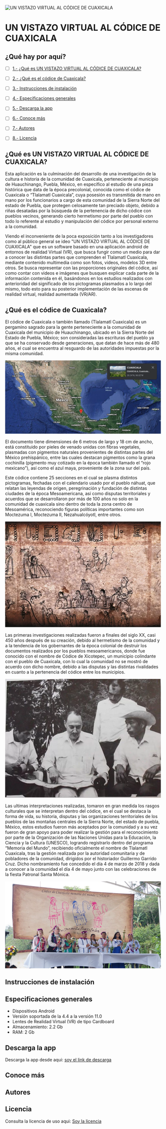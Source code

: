 ![UN VISTAZO VIRTUAL AL CÓDICE DE CUAXICALA](https://github.com/MarcosYGS/prueba_2_codice/blob/main/assets/2.png)
# UN VISTAZO VIRTUAL AL CÓDICE DE CUAXICALA

## ¿Qué hay por aquí?

* [ ] [1.- ¿Qué es UN VISTAZO VIRTUAL AL CÓDICE DE CUAXICALA?](#qué-es-un-vistazo-virtual-al-códice-de-cuaxicala)
* [ ] [2.- ¿Qué es el códice de Cuaxicala?](#qué-es-el-códice-de-cuaxicala)
* [ ] [3.- Instrucciones de instalación ](#instrucciones-de-instalación)
* [ ] [4.- Especificaciones generales](#especificaciones-generales)
* [ ] [5.- Descarga la app](#descarga-la-app)
* [ ] [6.- Conoce más](#conoce-más)
* [ ] [7.- Autores](#autores)
* [ ] [8.- Licencia ](#licencia)




## ¿Qué es UN VISTAZO VIRTUAL AL CÓDICE DE CUAXICALA?
Esta aplicación es la culminación del desarrollo de una investigación de la cultura e historia de la comunidad de Cuaxicala, perteneciente al municipio de Huauchinango, Puebla, México, en específico al estudio de una pieza histórica que data de la época precolonial, conocida como el códice de Cuaxicala o “Tlalamatl Cuaxicala”, cuya posesión es transmitida de mano en mano por los funcionarios a cargo de esta comunidad de la Sierra Norte del estado de Puebla, que protegen celosamente tan preciado objeto, debido a riñas desatadas por la búsqueda de la pertenencia de dicho códice con pueblos vecinos, generando cierto hermetismo por parte del pueblo con todo lo referente al estudio y manipulación del códice por personal externo a la comunidad.


Viendo el inconveniente de la poca exposición tanto a los investigadores como al público general se ideo "UN VISTAZO VIRTUAL AL CÓDICE DE CUAXICALA" que es un software basado en una aplicación android de entornos de realidad Virtual (VR), que busca fungir como un medio para dar a conocer las distintas partes que comprenden el Tlalamatl Cuaxicala, mediante contenido multimedia como son fotos, videos, modelos 3D entre otros. Se busca representar con las proporciones originales del códice, así como contar con videos e imágenes que busquen explicar cada parte de la información contenida en él, basándonos en los estudios realizados con anterioridad del significado de los pictogramas plasmados a lo largo del mismo, todo esto para su posterior implementación de las escenas de realidad virtual, realidad aumentada (VR/AR).


## ¿Qué es el códice de Cuaxicala?


El códice de Cuaxicala o también llamado (Tlalamatl Cuaxicala) es un pergamino sagrado para la gente perteneciente a la comunidad de Cuaxicala del municipio de Huauchinango, ubicado en la Sierra Norte del Estado de Puebla, México; son consideradas las escrituras del pueblo ya que se ha conservado desde generaciones, que datan de hace más de 480 años, el cual se encuentra al resguardo de las autoridades impuestas por la misma comunidad. 


![Cuaxicala en el mapa](https://github.com/MarcosYGS/prueba_2_codice/blob/main/assets/mapa_cuaxicala.png)


El documento tiene dimensiones de 6 metros de largo y 18 cm de ancho, está constituido por pieles de venado unidas con fibras vegetales, plasmadas con pigmentos naturales provenientes de distintas partes del México prehispánico, entre las cuales destacan pigmentos como la grana cochinilla (pigmento muy cotizado en la época también llamado el “rojo mexicano”), así como el azul maya, proveniente de la zona sur del país. 

Este códice contiene 25 secciones en el cual se plasma distintos pictogramas, fechadas con el calendario usado por el pueblo náhuat, que relatan las leyendas de origen, peregrinación y fundación de distintas ciudades de la época Mesoamericana, así como disputas territoriales y acuerdos que se desarrollaron por más de 100 años no solo en la comunidad de cuaxicala sino dentro de toda la zona centro de Mesoamérica, reconociendo figuras políticas importantes como son Moctezuma I, Moctezuma II, Nezahualcóyotl, entre otros.


![Muestra del codice](https://github.com/MarcosYGS/prueba_2_codice/blob/main/assets/codice.png)

Las primeras investigaciones realizadas fueron a finales del siglo XX, casi 450 años después de su creación, debido al hermetismo de la comunidad y a la tendencia de los gobernantes de la época colonial de destruir los documentos realizados por los pueblos mesoamericanos, donde fue conocido con el nombre de Códice de Xicotepec, un municipio colindante con el pueblo de Cuaxicala, con lo cual la comunidad no se mostró de acuerdo con dicho nombre, debido a las disputas y las distintas rivalidades en cuanto a la pertenencia del códice entre los municipios. 


![Primeros investigadores](https://github.com/MarcosYGS/prueba_2_codice/blob/main/assets/investigadores.png)

Las ultimas interpretaciones realizadas, tomaron en gran medida los rasgos culturales que se interpretan dentro del códice, en el cual se destaca la forma de vida, su historia, disputas y las organizaciones territoriales de los pueblos de las montañas centrales de la Sierra Norte, del estado de puebla, México, estos estudios fueron más aceptados por la comunidad y a su vez fueron de gran apoyo para poder realizar la gestión para el reconocimiento por parte de la Organización de las Naciones Unidas para la Educación, la Ciencia y la Cultura (UNESCO), logrando registrarlo dentro del programa “Memoria del Mundo”, recibiendo oficialmente el nombre de Tlalamatl Cuaxicala, tras la gestión realizada por la autoridad comunitaria y de pobladores de la comunidad, dirigidos por el historiador Guillermo Garrido Cruz. Dicho nombramiento fue concedido el día 4 de marzo de 2018 y dada a conocer a la comunidad el día 4 de mayo junto con las celebraciones de la fiesta Patronal Santa Mónica.

![celebracion de nombramiento](https://github.com/MarcosYGS/prueba_2_codice/blob/main/assets/celebracion.png)


## Instrucciones de instalación


## Especificaciones generales

- Dispositivos Android 
- Versión soportada de la 4.4 a la versión 11.0
- Lentes de Realidad Virtual (VR) de tipo Cardboard 
- Almacenamiento: 2.2 Gb
- RAM: 2 Gb



## Descarga la app

Descarga la app desde aqui: [soy el link de descarga](https://drive.google.com/file/d/1Zc6wAIXpVjC__SaZIRB6VG_dgeXr4VMc/view?usp=sharing)

## Conoce más


## Autores


## Licencia 

Consulta la licencia de uso aqui: [Soy la licencia](https://github.com/MarcosYGS/prueba_2_codice/blob/main/LICENSE)
